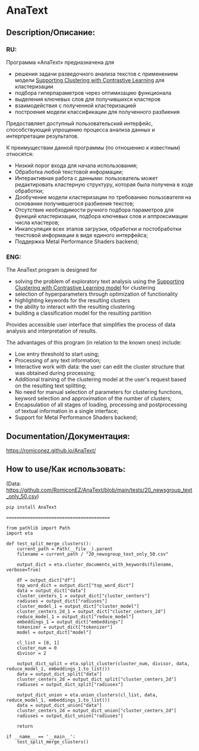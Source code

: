 # AnaText
## Description/Описание:
### RU:
Программа «AnaText» предназначена для
* решения задачи разведочного анализа текстов с применением модели [Supporting Clustering with Contrastive Learning](https://github.com/amazon-science/sccl) для кластеризации 
* подбора гиперпараметров через оптимизацию функционала 
* выделения ключевых слов для получившихся кластеров 
* взаимодействия с полученной кластеризацией
* построения модели классификации для полученного разбиения  

Предоставляет доступный пользовательский интерфейс, способствующий упрощению процесса анализа данных и интерпретации результатов.

К преимуществам данной программы (по отношению к известным) относятся:

* Низкий порог входа для начала использования;
* Обработка любой текстовой информации; 
* Интерактивная работа с данными: пользователь может редактировать кластерную структуру, которая была получена в ходе обработки; 
* Дообучение модели кластеризации по требованию пользователя на основании получившегося разбиения текстов;
* Отсутствие необходимости ручного подбора параметров для функций кластеризации, подбора ключевых слов и аппроксимации числа кластеров;
* Инкапсуляция всех этапов загрузки, обработки и постобработки текстовой информации в виде единого интерфейса;
* Поддержка Metal Performance Shaders backend;


### ENG:
The AnaText program is designed for
* solving the problem of exploratory text analysis using the [Supporting Clustering with Contrastive Learning model](https://github.com/amazon-science/sccl) for clustering
* selection of hyperparameters through optimization of functionality
* highlighting keywords for the resulting clusters
* the ability to interact with the resulting clustering
* building a classification model for the resulting partition

Provides accessible user interface that simplifies the process of data analysis and interpretation of results.

The advantages of this program (in relation to the known ones) include:

* Low entry threshold to start using;
* Processing of any text information;
* Interactive work with data: the user can edit the cluster structure that was obtained during processing;
* Additional training of the clustering model at the user's request based on the resulting text splitting;
* No need for manual selection of parameters for clustering functions, keyword selection and approximation of the number of clusters;
* Encapsulation of all stages of loading, processing and postprocessing of textual information in a single interface;
* Support for Metal Performance Shaders backend;

## Documentation/Документация:
https://romiconez.github.io/AnaText/

## How to use/Как использовать:

(Data: https://github.com/RomiconEZ/AnaText/blob/main/tests/20_newsgroup_text_only_50.csv)

    pip install AnaText

    =======================================

    from pathlib import Path
    import eta

    def test_split_merge_clusters():
        current_path = Path(__file__).parent
        filename = current_path / "20_newsgroup_text_only_50.csv"
    
        output_dict = eta.cluster_documents_with_keywords(filename, verbose=True)
    
        df = output_dict["df"]
        top_word_dict = output_dict["top_word_dict"]
        data = output_dict["data"]
        cluster_centers_1 = output_dict["cluster_centers"]
        radiuses = output_dict["radiuses"]
        cluster_model_1 = output_dict["cluster_model"]
        cluster_centers_2d_1 = output_dict["cluster_centers_2d"]
        reduce_model_1 = output_dict["reduce_model"]
        embeddings_1 = output_dict["embeddings"]
        tokenizer = output_dict["tokenizer"]
        model = output_dict["model"]
    
        cl_list = [0, 1]
        cluster_num = 0
        divisor = 2
    
        output_dict_split = eta.split_cluster(cluster_num, divisor, data, reduce_model_1, embeddings_1.to_list())
        data = output_dict_split["data"]
        cluster_centers_2d = output_dict_split["cluster_centers_2d"]
        radiuses = output_dict_split["radiuses"]
    
        output_dict_union = eta.union_clusters(cl_list, data, reduce_model_1, embeddings_1.to_list())
        data = output_dict_union["data"]
        cluster_centers_2d = output_dict_union["cluster_centers_2d"]
        radiuses = output_dict_union["radiuses"]
    
        return
    
    if __name__ == '__main__':
        test_split_merge_clusters()
